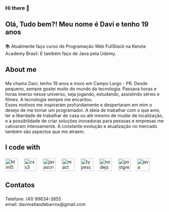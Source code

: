 ### Hi there 👋

<!--
**DaviMBarros/DaviMBarros** is a ✨ _special_ ✨ repository because its `README.md` (this file) appears on your GitHub profile.

Here are some ideas to get you started:

- 🔭 I’m currently working on ...
- 🌱 I’m currently learning ...
- 👯 I’m looking to collaborate on ...
- 🤔 I’m looking for help with ...
- 💬 Ask me about ...
- 📫 How to reach me: ...
- 😄 Pronouns: ...
- ⚡ Fun fact: ...
-->

<h2 align="left">Olá, Tudo bem?! Meu nome é Davi e tenho 19 anos</h2>

###

<p align="left">📚 Atualmente faço curso de Programação Web FullStack na Kenzie Academy Brasil. E também faço de Java pela Udemy.</p>

###

<h2 align="left">About me</h2>

###

<p align="left">Me chamo Davi, tenho 19 anos e moro em Campo Largo - PR. Desde pequeno, sempre gostei muito do mundo da tecnologia. Passava horas e horas imerso nesse universo, seja jogando, estudando, assistindo séries e filmes. A tecnologia sempre me encantou.<br>Esses motivos me inspiraram profundamente e despertaram em mim o desejo de me tornar um programador. A ideia de trabalhar com o que amo, ter a liberdade de trabalhar de casa ou até mesmo de mudar de localização, e a possibilidade de criar soluções inovadoras para pessoas e empresas me cativaram intensamente. A constante evolução e atualização no mercado também são aspectos que me atraem.</p>

###

<h2 align="left">I code with</h2>

###

<div align="left">
  <img src="https://cdn.jsdelivr.net/gh/devicons/devicon/icons/html5/html5-original.svg" height="40" alt="html5 logo"  />
  <img width="12" />
  <img src="https://cdn.jsdelivr.net/gh/devicons/devicon/icons/css3/css3-original.svg" height="40" alt="css3 logo"  />
  <img width="12" />
  <img src="https://cdn.jsdelivr.net/gh/devicons/devicon/icons/javascript/javascript-original.svg" height="40" alt="javascript logo"  />
  <img width="12" />
  <img src="https://cdn.jsdelivr.net/gh/devicons/devicon/icons/react/react-original.svg" height="40" alt="react logo"  />
  <img width="12" />
  <img src="https://cdn.jsdelivr.net/gh/devicons/devicon/icons/typescript/typescript-original.svg" height="40" alt="typescript logo"  />
  <img width="12" />
  <img src="https://cdn.jsdelivr.net/gh/devicons/devicon/icons/nodejs/nodejs-original.svg" height="40" alt="nodejs logo"  />
  <img width="12" />
  <img src="https://cdn.jsdelivr.net/gh/devicons/devicon/icons/postgresql/postgresql-original.svg" height="40" alt="postgresql logo"  />
  <img width="12" />
  <img src="https://cdn.jsdelivr.net/gh/devicons/devicon/icons/java/java-original.svg" height="40" alt="java logo"  />
</div>

###

<h2 align="left">Contatos</h2>

###

<p align="left">Telefone: (41) 99634-3855<br>email: davimatiasdebarros@gmail.com</p>

###
